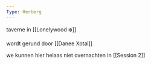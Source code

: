 ```yaml
---
Type: Herberg
---
```

taverne in [[Lonelywood ❄️]]

wordt gerund door [[Danee Xotal]]

we kunnen hier helaas niet overnachten in [[Session 2]]